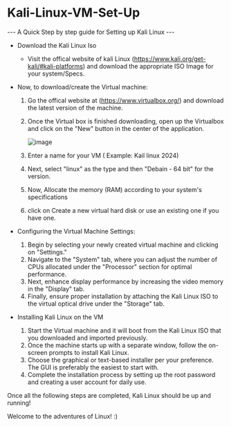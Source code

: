 # Kali-Linux-VM-Set-Up


--- A Quick Step by step guide for Setting up Kali Linux ---

- Download the Kali Linux Iso
    - Visit the offical website of kali Linux (https://www.kali.org/get-kali/#kali-platforms) and download the appropriate ISO Image for your system/Specs. 

- Now, to download/create the Virtual machine: 

  1. Go the offical website at (https://www.virtualbox.org/) and download the latest version of the machine.

  2. Once the Virtual box is finished downloading, open up the Virtualbox and click on the "New" button in the center of the application.
   
      ![image](https://github.com/ImpulseSec/Kali-Linux-VM-Set-Up/assets/160674287/24d81f35-26cf-49ce-b0ef-faf865de302b)

  3. Enter a name for your VM ( Example: Kail linux 2024)

  4. Next, select "linux" as the type and then "Debain - 64 bit" for the version.

  5. Now, Allocate the memory (RAM) according to your system's specifications

  6. click on Create a new virtual hard disk or use an existing one if you have one.

- Configuring the Virtual Machine Settings: 

  1. Begin by selecting your newly created virtual machine and clicking on "Settings." 
  2. Navigate to the "System" tab, where you can adjust the number of CPUs allocated under the "Processor" section for optimal performance. 
  3. Next, enhance display performance by increasing the video memory in the "Display" tab. 
  4. Finally, ensure proper installation by attaching the Kali Linux ISO to the virtual optical drive under the "Storage" tab.

- Installing Kali Linux on the VM

  1. Start the Virtual machine and it will boot from the Kali Linux ISO that you downloaded and imported previously.
  2. Once the machine starts up with a separate window, follow the on-screen prompts to install Kali Linux.
  3. Choose the graphical or text-based installer per your preference. The GUI is preferably the easiest to start with. 
  4. Complete the installation process by setting up the root password and creating a user account for daily use.


Once all the following steps are completed, Kali Linux should be up and running! 

Welcome to the adventures of Linux! :)



